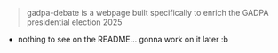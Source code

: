 > gadpa-debate is a webpage built specifically to enrich the GADPA presidential election 2025
- nothing to see on the README... gonna work on it later :b